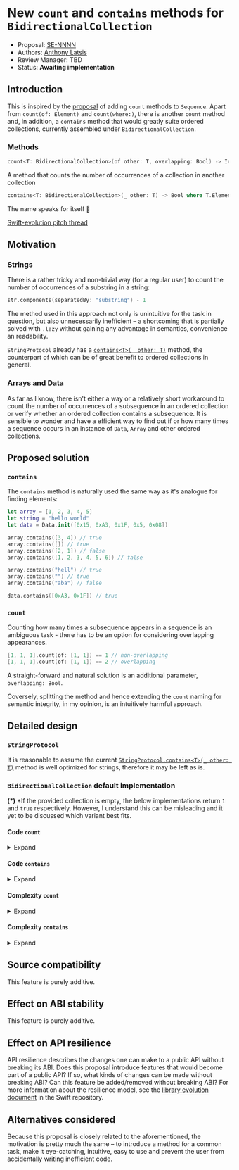 # New `count` and `contains` methods for `BidirectionalCollection`

* Proposal: [SE-NNNN](NNNN-filename.md)
* Authors: [Anthony Latsis](https://github.com/AnthonyLatsis)
* Review Manager: TBD
* Status: **Awaiting implementation**


## Introduction

This is inspired by the [proposal](https://forums.swift.org/t/pitch-count-where-on-sequence/11186/27) of adding `count` methods to `Sequence`. Apart from `count(of: Element)` and `count(where:)`, there is another `count` method and, in addition, a `contains` method that would greatly suite ordered collections, currently assembled under `BidirectionalCollection`.

### Methods
``` swift
count<T: BidirectionalCollection>(of other: T, overlapping: Bool) -> Int where T.Element == Element
```
A method that counts the number of occurrences of a collection in another collection

``` swift 
contains<T: BidirectionalCollection>(_ other: T) -> Bool where T.Element == Element
```
The name speaks for itself :slightly_smiling_face:

[Swift-evolution pitch thread](https://forums.swift.org/t/pitch-count-of-subsequence-and-contains-subsequence-for-bidirectionalcollection/11245)

## Motivation

### Strings
There is a rather tricky and non-trivial way (for a regular user) to count the number of occurrences of a substring in a string:

``` swift
str.components(separatedBy: "substring") - 1
```
The method used in this approach not only is unintuitive for the task in question, but also unnecessarily inefficient – a shortcoming that is partially solved with `.lazy` without gaining any advantage in semantics, convenience an readability.

`StringProtocol` already has a [`contains<T>(_ other: T)`](https://developer.apple.com/documentation/swift/stringprotocol/2923423-contains) method, the counterpart of which can be of great benefit to ordered collections in general.

### Arrays and Data
As far as I know, there isn't either a way or a relatively short workaround to count the number of occurrences of a subsequence in an ordered collection or verify whether an ordered collection contains a subsequence. 
It is sensible to wonder and have a efficient way to find out if or how many times a sequence occurs in an instance of `Data`, `Array` and other ordered collections.

## Proposed solution

### `contains`
The `contains` method is naturally used the same way as it's analogue for finding elements:

``` swift
let array = [1, 2, 3, 4, 5]
let string = "hello world"
let data = Data.init([0x15, 0xA3, 0x1F, 0x5, 0x08])

array.contains([3, 4]) // true
array.contains([]) // true
array.contains([2, 1]) // false
array.contains([1, 2, 3, 4, 5, 6]) // false

array.contains("hell") // true
array.contains("") // true
array.contains("aba") // false

data.contains([0xA3, 0x1F]) // true
```

### `count`

Counting how many times a subsequence appears in a sequence is an ambiguous task - there has to be an option for considering overlapping appearances.
``` swift
[1, 1, 1].count(of: [1, 1]) == 1 // non-overlapping
[1, 1, 1].count(of: [1, 1]) == 2 // overlapping
```
A straight-forward and natural solution is an additional parameter, `overlapping: Bool`.

Coversely, splitting the method and hence extending the `count` naming for semantic integrity, in my opinion, is an intuitively harmful approach. 

## Detailed design

### `StringProtocol`

It is reasonable to assume the current [`StringProtocol.contains<T>(_ other: T)`](https://developer.apple.com/documentation/swift/stringprotocol/2923423-contains) method is well optimized for strings, therefore it may be left as is.

### `BidirectionalCollection` default implementation

**(*)** *If the provided collection is empty, the below implementations return `1` and `true` respectively. However, I understand this can be misleading and it yet to be discussed which variant best fits.
#### Code `count`

<details>
<summary>Expand</summary>

``` swift
extension BidirectionalCollection where Element: Equatable {
    
    func count<T: BidirectionalCollection>(of other: T, overlapping: Bool) -> Int where T.Element == Element  {
        
        if other.startIndex == other.endIndex { return 0 }
        if self.startIndex == self.endIndex { return 0 }
        
        var count = 0
        
        var currentMainSelfIndex = self.startIndex
        var currentHelperSelfIndex = self.startIndex
        var currentOtherIndex = other.startIndex
        
        if overlapping {
            while (currentMainSelfIndex == self.endIndex) == false {

                while other[currentOtherIndex] == self[currentHelperSelfIndex] {

                    if currentOtherIndex == other.index(before: other.endIndex) {
                        
                        count += 1
                        break
                    }
                    if currentHelperSelfIndex == self.index(before: self.endIndex) { return count }
                    
                    currentHelperSelfIndex = self.index(after: currentHelperSelfIndex)
                    currentOtherIndex = other.index(after: currentOtherIndex)
                }
                currentMainSelfIndex = self.index(after: currentMainSelfIndex)
                currentHelperSelfIndex = currentMainSelfIndex
                currentOtherIndex = other.startIndex
            }
            return count
        }
        while (currentMainSelfIndex == self.endIndex) == false {
                
            while other[currentOtherIndex] == self[currentHelperSelfIndex] {
                
                if currentOtherIndex == other.index(before: other.endIndex) {
                    
                    count += 1
                    currentMainSelfIndex = currentHelperSelfIndex
                    break
                }
                if currentHelperSelfIndex == self.index(before: self.endIndex) { return count }
                
                currentHelperSelfIndex = self.index(after: currentHelperSelfIndex)
                currentOtherIndex = other.index(after: currentOtherIndex)
            }
            currentMainSelfIndex = self.index(after: currentMainSelfIndex)
            currentHelperSelfIndex = currentMainSelfIndex
            currentOtherIndex = other.startIndex
        }
        return count
    }
}

```
</details>

#### Code `contains` 
<details>
<summary>Expand</summary>

``` swift
extension BidirectionalCollection where Element: Equatable {
    
    public func contains<T: BidirectionalCollection>(_ other: T) -> Bool where T.Element == Element {
        
        if other.startIndex == other.endIndex { return true }
        
        var currentMainSelfIndex = self.startIndex
        var currentHelperSelfIndex = self.startIndex
        var currentOtherIndex = other.startIndex
        
        while (currentMainSelfIndex == self.endIndex) == false {
            
            while other[currentOtherIndex] == self[currentHelperSelfIndex] {
                
                if currentOtherIndex == other.index(before: other.endIndex) {
                    
                    return true
                }
                if currentHelperSelfIndex == self.index(before: self.endIndex) { return false }
                
                currentHelperSelfIndex = self.index(after: currentHelperSelfIndex)
                currentOtherIndex = other.index(after: currentOtherIndex)
            }
            currentMainSelfIndex = self.index(after: currentMainSelfIndex)
            currentHelperSelfIndex = currentMainSelfIndex
            currentOtherIndex = other.startIndex
        }
        return false
    }
}
```
</details>


#### Complexity `count`

<details>
<summary>Expand</summary>
* `n` is the sequence length, `m` is the subsequence length.

* **Non-overlapping**

   * **Time** **O(nm)**

      * best: **ϴ(1)**  `(m = 0)`
      * worst: **ϴ(nm)**
      * average: **O(nm)**

   * **Memory** Always **ϴ(1)**


* **Overlapping**

   * **Time**  `n + m * max(a)` = **O(nm)**, `max(a) = (n - m + 1)`
`a` - number of occurrences.

      * best: **ϴ(1)**  `(m = 0)`
      * worst: **ϴ(nm)**
      * average: **O(nm)**
         
    * In practice, however, unless you are counting subsequences of equal elements in sequences of the same equal elements, which is very unlikely, the number of occurrences is predominantly **ϴ(1)**, meaning the average can be assumed to be **O(n)**.

   * **Memory** Always **ϴ(1)**

* *Can’t think of a faster way yet. Anyway, ideas of faster variants are of course appreciated.*
</details>


#### Complexity `contains` 

<details>
<summary>Expand</summary>

* `n` is the sequence length, `m` is the subsequence length.

 * **Time**  **O(nm)**

      * best: **ϴ(1)**  `(m = 0)`
      * worst: **ϴ(nm)**
      * average: **O(nm)**

  * **Memory** Always **ϴ(1)**
</details>


## Source compatibility

This feature is purely additive.

## Effect on ABI stability

This feature is purely additive.

## Effect on API resilience

API resilience describes the changes one can make to a public API
without breaking its ABI. Does this proposal introduce features that
would become part of a public API? If so, what kinds of changes can be
made without breaking ABI? Can this feature be added/removed without
breaking ABI? For more information about the resilience model, see the
[library evolution
document](https://github.com/apple/swift/blob/master/docs/LibraryEvolution.rst)
in the Swift repository.

## Alternatives considered

Because this proposal is closely related to the aforementioned, the motivation is pretty much the same – to introduce a method for a common task, make it eye-catching, intuitive, easy to use and prevent the user from accidentally writing inefficient code.
